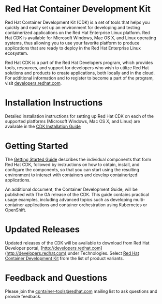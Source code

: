 Red Hat Container Development Kit
=================================

Red Hat Container Development Kit (CDK) is a set of tools that helps you quickly and easily set up an environment for developing and testing containerized applications on the Red Hat Enterprise Linux platform. Red Hat CDK is available for Microsoft Windows, Mac OS X, and Linux operating systems, thus allowing you to use your favorite platform to produce applications that are ready to deploy in the Red Hat Enterprise Linux ecosystem.

Red Hat CDK is a part of the Red Hat Developers program, which provides tools, resources, and support for developers who wish to utilize Red Hat solutions and products to create applications, both locally and in the cloud. For additional information and to register to become a part of the program, visit [developers.redhat.com](http://developers.redhat.com). 

Installation Instructions
=========================
Detailed installation instructions for setting up Red Hat CDK on each of the supported platforms (Microsoft Windows, Mac OS X, and Linux) are available in the [CDK Installation Guide](https://access.redhat.com/documentation/en/red-hat-enterprise-linux-atomic-host/version-7/container-development-kit-installation-guide/)

Getting Started
===============
The [Getting Started Guide](https://access.redhat.com/documentation/en/red-hat-enterprise-linux-atomic-host/version-7/getting-started-with-container-development-kit/) describes the individual components that form Red Hat CDK, followed by instructions on how to obtain, install, and configure the components, so that you can start using the resulting environment to interact with containers and develop containerized applications.

An additional document, the Container Development Guide, will be published with The GA release of the CDK. This guide contains practical usage examples, including advanced topics such as developing multi-container applications and container orchestration using Kubernetes or OpenShift.

Updated Releases
================
Updated releases of the CDK will be available to download from Red Hat Developer portal, [http://developers.redhat.com](http://developers.redhat.com) under Technologies. Select [Red Hat Container Development Kit](http://developers.redhat.com/products/cdk/download/) from the list of product variants.


Feedback and Questions
======================
Please join the [container-tools@redhat.com](container-tools@redhat.com) mailing list to ask questions and provide feedback.
